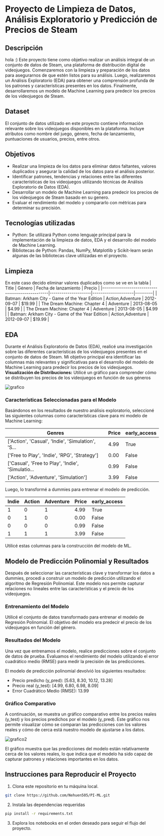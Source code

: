 # Proyecto de Limpieza de Datos, Análisis Exploratorio y Predicción de Precios de Steam

## Descripción
hola :)
Este proyecto tiene como objetivo realizar un análisis integral de un conjunto de datos de Steam, una plataforma de distribución digital de videojuegos. Comenzaremos con la limpieza y preparación de los datos para asegurarnos de que estén listos para su análisis. Luego, realizaremos un Análisis Exploratorio (EDA) para obtener una comprensión profunda de los patrones y características presentes en los datos. Finalmente, desarrollaremos un modelo de Machine Learning para predecir los precios de los videojuegos de Steam.

## Dataset

El conjunto de datos utilizado en este proyecto contiene información relevante sobre los videojuegos disponibles en la plataforma. Incluye atributos como nombre del juego, género, fecha de lanzamiento, puntuaciones de usuarios, precios, entre otros.

## Objetivos

- Realizar una limpieza de los datos para eliminar datos faltantes, valores duplicados y asegurar la calidad de los datos para el análisis posterior.
- Identificar patrones, tendencias y relaciones entre las diferentes características de los videojuegos utilizando técnicas de Análisis Exploratorio de Datos (EDA).
- Desarrollar un modelo de Machine Learning para predecir los precios de los videojuegos de Steam basado en su genero.
- Evaluar el rendimiento del modelo y compararlo con métricas para determinar su precisión.

## Tecnologías utilizadas

- Python: Se utilizará Python como lenguaje principal para la implementación de la limpieza de datos, EDA y el desarrollo del modelo de Machine Learning.
- Bibliotecas de Python: Pandas, NumPy, Matplotlib y Scikit-learn serán algunas de las bibliotecas clave utilizadas en el proyecto.

## Limpieza
En este caso decido eliminar valores duplicados como se ve en la tabla
| Title                                            | Género              | Fecha de lanzamiento | Precio  |
|--------------------------------------------------|---------------------|---------------------|---------|
| Batman: Arkham City - Game of the Year Edition   | Action,Adventure    | 2012-09-07          | $19.99  |
| The Dream Machine: Chapter 4                     | Adventure           | 2013-08-05          | $4.99   |
| The Dream Machine: Chapter 4                     | Adventure           | 2013-08-05          | $4.99   |
| Batman: Arkham City - Game of the Year Edition   | Action,Adventure    | 2012-09-07          | $19.99  |

## EDA

Durante el Análisis Exploratorio de Datos (EDA), realicé una investigación sobre las diferentes características de los videojuegos presentes en el conjunto de datos de Steam. Mi objetivo principal era identificar las columnas más relevantes y significativas para el desarrollo del modelo de Machine Learning para predecir los precios de los videojuegos.
**Visualización de Distribuciones:** Utilicé un gráfico para comprender cómo se distribuyen los precios de los videojuegos en función de sus géneros

![grafico](https://i.imgur.com/W9oQlOC.png)

### Características Seleccionadas para el Modelo

Basándonos en los resultados de nuestro análisis exploratorio, seleccioné las siguientes columnas como características clave para mi modelo de Machine Learning:

| Genres                                         | Price | early_access |
|-----------------------------------------------|-------|--------------|
| ['Action', 'Casual', 'Indie', 'Simulation', 'S... | 4.99  | True         |
| ['Free to Play', 'Indie', 'RPG', 'Strategy']       | 0.00  | False        |
| ['Casual', 'Free to Play', 'Indie', 'Simulatio... | 0.99  | False        |
| ['Action', 'Adventure', 'Simulation']             | 3.99  | False        |

Luego, lo transformé a dummies para entrenar el modelo de predicción.

| Indie | Action | Adventure | Price | early_access |
|-------|--------|-----------|-------|--------------|
| 1     | 0      | 1         | 4.99  | True         |
| 0     | 1      | 0         | 0.00  | False        |
| 0     | 0      | 0         | 0.99  | False        |
| 1     | 1      | 1         | 3.99  | False        |

Utilicé estas columnas para la construcción del modelo de ML.

## Modelo de Predicción Polinomial y Resultados

Después de seleccionar las características clave y transformar los datos a dummies, procedi a construir un modelo de predicción utilizando el algoritmo de Regresión Polinomial. Este modelo nos permite capturar relaciones no lineales entre las características y el precio de los videojuegos.

### Entrenamiento del Modelo

Utilicé el conjunto de datos transformado para entrenar el modelo de Regresión Polinomial. El objetivo del modelo era predecir el precio de los videojuegos en función del género.

### Resultados del Modelo

Una vez que entrenamos el modelo, realice predicciones sobre el conjunto de datos de prueba. Evaluamos el rendimiento del modelo utilizando el error cuadrático medio (RMSE) para medir la precisión de las predicciones.

El modelo de predicción polinomial devolvió los siguientes resultados:

- Precio predicho (y_pred): [5.63, 8.30, 10.12, 13.28]
- Precio real (y_test): [4.99, 6.80, 6.98, 8.09]
- Error Cuadrático Medio (RMSE): 13.99

### Gráfico Comparativo

A continuación, se muestra un gráfico comparativo entre los precios reales (y_test) y los precios predichos por el modelo (y_pred). Este gráfico nos permite visualizar cómo se comparan las predicciones con los valores reales y cómo de cerca está nuestro modelo de ajustarse a los datos.

![grafico2](https://i.imgur.com/tfBLFNC.png)

El gráfico muestra que las predicciones del modelo están relativamente cerca de los valores reales, lo que indica que el modelo ha sido capaz de capturar patrones y relaciones importantes en los datos.

## Instrucciones para Reproducir el Proyecto

1. Clona este repositorio en tu máquina local.

```bash
git clone https://github.com/Nehuen505/PI-ML.git
```

2. Instala las dependencias requeridas

```bash
pip install -r requirements.txt
```

3. Explora los notebooks en el orden deseado para seguir el flujo del proyecto.
